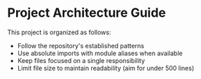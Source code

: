 # Project Architecture Guide

This project is organized as follows:

- Follow the repository's established patterns
- Use absolute imports with module aliases when available
- Keep files focused on a single responsibility
- Limit file size to maintain readability (aim for under 500 lines)
